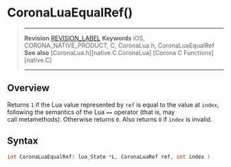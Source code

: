# CoronaLuaEqualRef()

> --------------------- ------------------------------------------------------------------------------------------
> __Revision__			[REVISION_LABEL](REVISION_URL)
> __Keywords__			iOS, CORONA_NATIVE_PRODUCT, C, CoronaLua.h, CoronaLuaEqualRef
> __See also__			[CoronaLua.h][native.C.CoronaLua]
>						[Corona C Functions][native.C]
> --------------------- ------------------------------------------------------------------------------------------


## Overview

Returns `1` if the Lua value represented by `ref` is equal to the value at `index`, following the semantics of the Lua `==` operator (that&nbsp;is, may call&nbsp;metamethods). Otherwise returns `0`. Also returns `0` if `index` is invalid.


## Syntax

``````c
int CoronaLuaEqualRef( lua_State *L, CoronaLuaRef ref, int index )
``````
